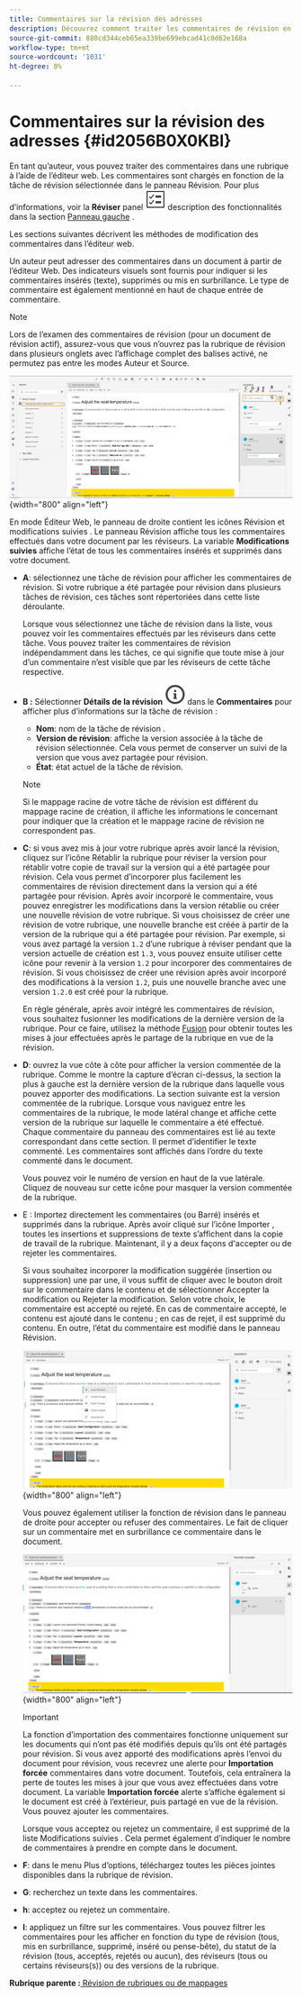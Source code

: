 ```yaml
---
title: Commentaires sur la révision des adresses
description: Découvrez comment traiter les commentaires de révision en tant qu’auteur dans AEM Guides. Découvrez comment un auteur peut modifier, filtrer, accepter ou rejeter des commentaires dans un document.
source-git-commit: 880cd344ceb65ea339be699ebcad41c0d62e168a
workflow-type: tm+mt
source-wordcount: '1031'
ht-degree: 0%

---
```


# Commentaires sur la révision des adresses {#id2056B0X0KBI}


En tant qu’auteur, vous pouvez traiter des commentaires dans une rubrique à l’aide de l’éditeur web. Les commentaires sont chargés en fonction de la tâche de révision sélectionnée dans le panneau Révision. Pour plus d’informations, voir la **Réviser** panel ![](images/active-review-tasklist-icon.svg) description des fonctionnalités dans la section [Panneau gauche](../user-guide/web-editor-features.md#id2051EA0M0HS) .

Les sections suivantes décrivent les méthodes de modification des commentaires dans l’éditeur web.

Un auteur peut adresser des commentaires dans un document à partir de l’éditeur Web. Des indicateurs visuels sont fournis pour indiquer si les commentaires insérés \(texte\), supprimés ou mis en surbrillance. Le type de commentaire est également mentionné en haut de chaque entrée de commentaire.

>[!NOTE]
>
> Lors de l’examen des commentaires de révision \(pour un document de révision actif\), assurez-vous que vous n’ouvrez pas la rubrique de révision dans plusieurs onglets avec l’affichage complet des balises activé, ne permutez pas entre les modes Auteur et Source.

![](images/comments-page-web-editor_cs.png){width="800" align="left"}

En mode Éditeur Web, le panneau de droite contient les icônes Révision et modifications suivies . Le panneau Révision affiche tous les commentaires effectués dans votre document par les réviseurs. La variable **Modifications suivies** affiche l’état de tous les commentaires insérés et supprimés dans votre document.

- **A**: sélectionnez une tâche de révision pour afficher les commentaires de révision. Si votre rubrique a été partagée pour révision dans plusieurs tâches de révision, ces tâches sont répertoriées dans cette liste déroulante.

  Lorsque vous sélectionnez une tâche de révision dans la liste, vous pouvez voir les commentaires effectués par les réviseurs dans cette tâche. Vous pouvez traiter les commentaires de révision indépendamment dans les tâches, ce qui signifie que toute mise à jour d’un commentaire n’est visible que par les réviseurs de cette tâche respective.

- **B :**  Sélectionner **Détails de la révision** ![](images/active-review-info-icon.svg) dans le **Commentaires** pour afficher plus d’informations sur la tâche de révision :

   - **Nom**: nom de la tâche de révision .
   - **Version de révision**: affiche la version associée à la tâche de révision sélectionnée. Cela vous permet de conserver un suivi de la version que vous avez partagée pour révision.
   - **État**: état actuel de la tâche de révision.

  >[!NOTE]
  >
  > Si le mappage racine de votre tâche de révision est différent du mappage racine de création, il affiche les informations le concernant pour indiquer que la création et le mappage racine de révision ne correspondent pas.

- **C**: si vous avez mis à jour votre rubrique après avoir lancé la révision, cliquez sur l’icône Rétablir la rubrique pour réviser la version pour rétablir votre copie de travail sur la version qui a été partagée pour révision. Cela vous permet d’incorporer plus facilement les commentaires de révision directement dans la version qui a été partagée pour révision. Après avoir incorporé le commentaire, vous pouvez enregistrer les modifications dans la version rétablie ou créer une nouvelle révision de votre rubrique. Si vous choisissez de créer une révision de votre rubrique, une nouvelle branche est créée à partir de la version de la rubrique qui a été partagée pour révision. Par exemple, si vous avez partagé la version `1.2` d’une rubrique à réviser pendant que la version actuelle de création est `1.3`, vous pouvez ensuite utiliser cette icône pour revenir à la version `1.2` pour incorporer des commentaires de révision. Si vous choisissez de créer une révision après avoir incorporé des modifications à la version `1.2`, puis une nouvelle branche avec une version `1.2.0` est créé pour la rubrique.

  En règle générale, après avoir intégré les commentaires de révision, vous souhaitez fusionner les modifications de la dernière version de la rubrique. Pour ce faire, utilisez la méthode [Fusion](web-editor-features.md#id205DF04E0HS) pour obtenir toutes les mises à jour effectuées après le partage de la rubrique en vue de la révision.

- **D**: ouvrez la vue côte à côte pour afficher la version commentée de la rubrique. Comme le montre la capture d’écran ci-dessus, la section la plus à gauche est la dernière version de la rubrique dans laquelle vous pouvez apporter des modifications. La section suivante est la version commentée de la rubrique. Lorsque vous naviguez entre les commentaires de la rubrique, le mode latéral change et affiche cette version de la rubrique sur laquelle le commentaire a été effectué. Chaque commentaire du panneau des commentaires est lié au texte correspondant dans cette section. Il permet d’identifier le texte commenté. Les commentaires sont affichés dans l’ordre du texte commenté dans le document.

  Vous pouvez voir le numéro de version en haut de la vue latérale. Cliquez de nouveau sur cette icône pour masquer la version commentée de la rubrique.

- E : Importez directement les commentaires \(ou Barré\) insérés et supprimés dans la rubrique. Après avoir cliqué sur l’icône Importer , toutes les insertions et suppressions de texte s’affichent dans la copie de travail de la rubrique. Maintenant, il y a deux façons d&#39;accepter ou de rejeter les commentaires.

  Si vous souhaitez incorporer la modification suggérée \(insertion ou suppression\) une par une, il vous suffit de cliquer avec le bouton droit sur le commentaire dans le contenu et de sélectionner Accepter la modification ou Rejeter la modification. Selon votre choix, le commentaire est accepté ou rejeté. En cas de commentaire accepté, le contenu est ajouté dans le contenu ; en cas de rejet, il est supprimé du contenu. En outre, l’état du commentaire est modifié dans le panneau Révision.

  ![](images/import-comment-accept-web-editor_cs.png){width="800" align="left"}

  Vous pouvez également utiliser la fonction de révision dans le panneau de droite pour accepter ou refuser des commentaires. Le fait de cliquer sur un commentaire met en surbrillance ce commentaire dans le document.

  ![](images/changes-tab_cs.png){width="800" align="left"}

  >[!IMPORTANT]
  >
  > La fonction d’importation des commentaires fonctionne uniquement sur les documents qui n’ont pas été modifiés depuis qu’ils ont été partagés pour révision. Si vous avez apporté des modifications après l’envoi du document pour révision, vous recevrez une alerte pour **Importation forcée** commentaires dans votre document. Toutefois, cela entraînera la perte de toutes les mises à jour que vous avez effectuées dans votre document. La variable **Importation forcée** alerte s’affiche également si le document est créé à l’extérieur, puis partagé en vue de la révision. Vous pouvez ajouter les commentaires.

  Lorsque vous acceptez ou rejetez un commentaire, il est supprimé de la liste Modifications suivies . Cela permet également d’indiquer le nombre de commentaires à prendre en compte dans le document.

- **F**: dans le menu Plus d’options, téléchargez toutes les pièces jointes disponibles dans la rubrique de révision.
- **G**: recherchez un texte dans les commentaires.
- **h**: acceptez ou rejetez un commentaire.

- **I**: appliquez un filtre sur les commentaires. Vous pouvez filtrer les commentaires pour les afficher en fonction du type de révision \(tous, mis en surbrillance, supprimé, inséré ou pense-bête\), du statut de la révision \(tous, acceptés, rejetés ou aucun\), des réviseurs \(tous ou certains réviseurs\(s\)\) ou des versions de la rubrique.


**Rubrique parente :**[ Révision de rubriques ou de mappages](review.md)
